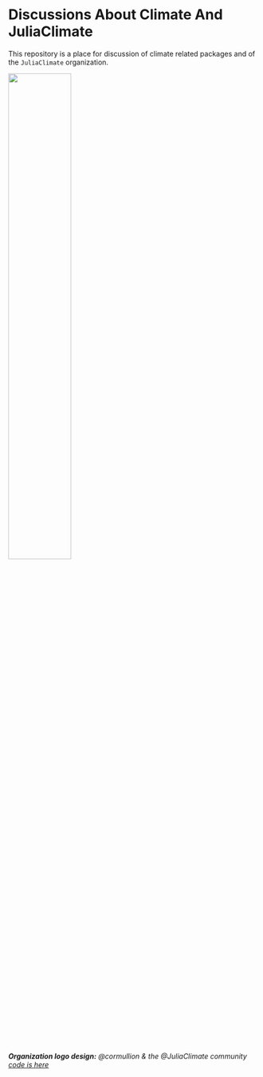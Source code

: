 # Discussions About Climate And JuliaClimate

This repository is a place for discussion of climate related packages and of the `JuliaClimate` organization.

<img src="https://github.com/gaelforget/meta/raw/gfdev01/docs/juliaclimatelogo.png" width="50%">

_**Organization logo design:** @cormullion & the @JuliaClimate community [code is here](https://gist.github.com/gaelforget/4744a63b86f74362a71a89d27de44c90)_




